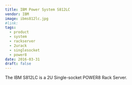 ```yaml
---
title: IBM Power System S812LC
vendor: IBM
image: ibms812lc.jpg
#link:
tags:
  - product
  - system
  - rackserver
  - 2urack
  - singlesocket
  - power8
date: 2016-03-31
draft: false
---
```


The IBM S812LC is a 2U Single-socket POWER8 Rack Server.
